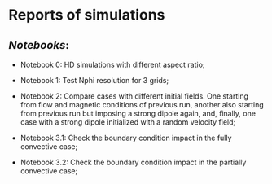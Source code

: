 # Reports of simulations 



## _Notebooks_:

- Notebook 0: HD simulations with different aspect ratio;

- Notebook 1: Test Nphi resolution for 3 grids;

- Notebook 2: Compare cases with different initial fields. One starting from flow and magnetic conditions of previous run, another also starting from previous run but imposing a strong dipole again, and, finally, one case with a strong dipole initialized with a random velocity field;

- Notebook 3.1: Check the boundary condition impact in the fully convective case;
    
- Notebook 3.2: Check the boundary condition impact in the partially convective case;


    
    